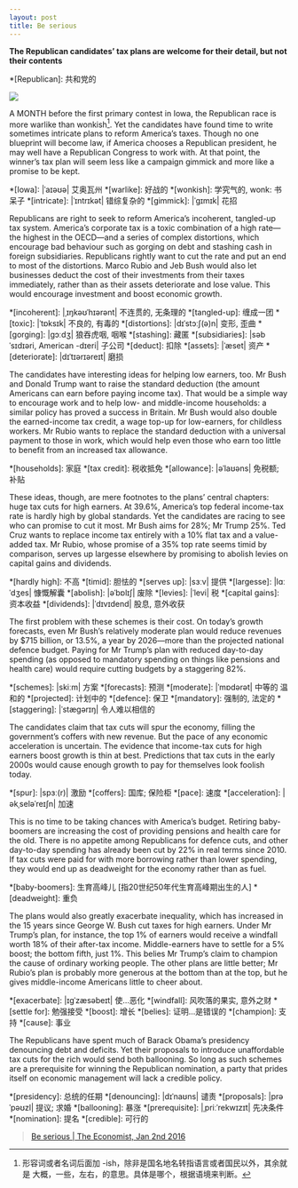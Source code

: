 ```yaml
---
layout: post
title: Be serious
---
```

__The Republican candidates’ tax plans are welcome for their detail, but not their contents__

*[Republican]: 共和党的

![](http://cdn.static-economist.com/sites/default/files/imagecache/full-width/images/print-edition/20160102_LDP001_0.jpg)

A MONTH before the first primary contest in Iowa, the Republican race is more warlike than wonkish[^wonkish]. Yet the candidates have 
found time to write sometimes intricate plans to reform America’s taxes. Though no one blueprint will become 
law, if America chooses a Republican president, he may well have a Republican Congress to work with. At that point, the 
winner’s tax plan will seem less like a campaign gimmick and more like a promise to be kept.

*[Iowa]: |ˈaɪəʊə| 艾奥瓦州
*[warlike]: 好战的
*[wonkish]: 学究气的, wonk: 书呆子
*[intricate]: |ˈɪntrɪkət| 错综复杂的
*[gimmick]: |ˈgɪmɪk| 花招

[^wonkish]: 形容词或者名词后面加 -ish，除非是国名地名转指语言或者国民以外，其余就是 大概，一些，左右，的意思。具体是哪个，根据语境来判断。

Republicans are right to seek to reform America’s incoherent, tangled-up tax system. America’s corporate tax is a toxic 
combination of a high rate—the highest in the OECD—and a series of complex distortions, which encourage bad behaviour such 
as gorging on debt and stashing cash in foreign subsidiaries. Republicans rightly want to cut the rate and put an end to 
most of the distortions. Marco Rubio and Jeb Bush would also let businesses deduct the cost of their investments from their 
taxes immediately, rather than as their assets deteriorate and lose value. This would encourage investment and boost economic 
growth.

*[incoherent]: |ˌɪŋkəʊˈhɪərənt| 不连贯的, 无条理的
*[tangled-up]: 缠成一团
*[toxic]: |ˈtɒksɪk| 不良的, 有毒的
*[distortions]: |dɪˈstɔːʃ(ə)n| 变形, 歪曲
*[gorging]: |gɔːdʒ| 狼吞虎咽, 咽喉
*[stashing]: 藏匿
*[subsidiaries]: |səbˈsɪdɪəri, American -dɪeri| 子公司
*[deduct]: 扣除
*[assets]: |ˈæset| 资产
*[deteriorate]: |dɪˈtɪərɪəreɪt| 磨损

The candidates have interesting ideas for helping low earners, too. Mr Bush and Donald Trump want to raise the standard 
deduction (the amount Americans can earn before paying income tax). That would be a simple way to encourage work and to 
help low- and middle-income households: a similar policy has proved a success in Britain. Mr Bush would also double the 
earned-income tax credit, a wage top-up for low-earners, for childless workers. Mr Rubio wants to replace the standard 
deduction with a universal payment to those in work, which would help even those who earn too little to benefit from an 
increased tax allowance. 

*[households]: 家庭
*[tax credit]: 税收抵免
*[allowance]: |əˈlaʊəns| 免税额; 补贴

These ideas, though, are mere footnotes to the plans’ central chapters: huge tax cuts for high earners. At 39.6%, America’s 
top federal income-tax rate is hardly high by global standards. Yet the candidates are racing to see who can promise to cut 
it most. Mr Bush aims for 28%; Mr Trump 25%. Ted Cruz wants to replace income tax entirely with a 10% flat tax and a 
value-added tax. Mr Rubio, whose promise of a 35% top rate seems timid by comparison, serves up largesse elsewhere by promising 
to abolish levies on capital gains and dividends.

*[hardly high]: 不高
*[timid]: 胆怯的
*[serves up]: |sɜːv| 提供
*[largesse]: |lɑːˈdʒes| 慷慨解囊
*[abolish]: |əˈbɒlɪʃ| 废除
*[levies]: |ˈlevi| 税
*[capital gains]: 资本收益
*[dividends]: |ˈdɪvɪdend| 股息, 意外收获

The first problem with these schemes is their cost. On today’s growth forecasts, even Mr Bush’s relatively moderate plan would 
reduce revenues by $715 billion, or 13.5%, a year by 2026—more than the projected national defence budget. Paying for Mr Trump’s 
plan with reduced day-to-day spending (as opposed to mandatory spending on things like pensions and health care) would require 
cutting budgets by a staggering 82%.

*[schemes]: |skiːm| 方案
*[forecasts]: 预测
*[moderate]: |ˈmɒdərət| 中等的 温和的
*[projected]: 计划中的
*[defence]: 保卫
*[mandatory]: 强制的, 法定的
*[staggering]: |ˈstægərɪŋ| 令人难以相信的

The candidates claim that tax cuts will spur the economy, filling the government’s coffers with new revenue. But the pace of any 
economic acceleration is uncertain. The evidence that income-tax cuts for high earners boost growth is thin at best. Predictions 
that tax cuts in the early 2000s would cause enough growth to pay for themselves look foolish today.

*[spur]: |spɜː(r)| 激励 
*[coffers]: 国库; 保险柜
*[pace]: 速度
*[acceleration]: |əkˌseləˈreɪʃn| 加速

This is no time to be taking chances with America’s budget. Retiring baby-boomers are increasing the cost of providing pensions 
and health care for the old. There is no appetite among Republicans for defence cuts, and other day-to-day spending has already 
been cut by 22% in real terms since 2010. If tax cuts were paid for with more borrowing rather than lower spending, they would 
end up as deadweight for the economy rather than as fuel.

*[baby-boomers]: 生育高峰儿 [指20世纪50年代生育高峰期出生的人]
*[deadweight]: 重负

The plans would also greatly exacerbate inequality, which has increased in the 15 years since George W. Bush cut taxes for high 
earners. Under Mr Trump’s plan, for instance, the top 1% of earners would receive a windfall worth 18% of their after-tax income. 
Middle-earners have to settle for a 5% boost; the bottom fifth, just 1%. This belies Mr Trump’s claim to champion the cause of 
ordinary working people. The other plans are little better; Mr Rubio’s plan is probably more generous at the bottom than at the 
top, but he gives middle-income Americans little to cheer about.

*[exacerbate]: |ɪgˈzæsəbeɪt| 使…恶化
*[windfall]: 风吹落的果实, 意外之财
*[settle for]: 勉强接受
*[boost]: 增长
*[belies]: 证明…是错误的
*[champion]: 支持
*[cause]: 事业

The Republicans have spent much of Barack Obama’s presidency denouncing debt and deficits. Yet their proposals to introduce 
unaffordable tax cuts for the rich would send both ballooning. So long as such schemes are a prerequisite for winning the 
Republican nomination, a party that prides itself on economic management will lack a credible policy.

*[presidency]: 总统的任期
*[denouncing]: |dɪˈnaʊns| 谴责
*[proposals]: |prəˈpəʊzl| 提议; 求婚
*[ballooning]: 暴涨
*[prerequisite]: |ˌpriːˈrekwɪzɪt| 先决条件
*[nomination]: 提名
*[credible]: 可行的

> [Be serious \| The Economist, Jan 2nd 2016](http://www.economist.com/news/leaders/21684780-republican-candidates-tax-plans-are-welcome-their-detail-not-their-contents-be)
